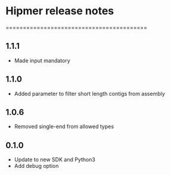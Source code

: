 # Hipmer release notes
=========================================

1.1.1
-----
* Made input mandatory

1.1.0
-----
* Added parameter to filter short length contigs from assembly

1.0.6
-----
* Removed single-end from allowed types

0.1.0
-----
* Update to new SDK and Python3
* Add debug option
